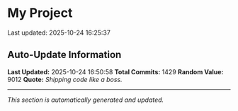 # My Project


Last updated: 2025-10-24 16:25:37




























































































































































































































































































































































































































































































































































































































































































































































































































































































































































































































































































































































































































































































































































































































































































































































































































































































































































































































































































## Auto-Update Information

**Last Updated:** 2025-10-24 16:50:58
**Total Commits:** 1429
**Random Value:** 9012
**Quote:** _Shipping code like a boss._

---
_This section is automatically generated and updated._